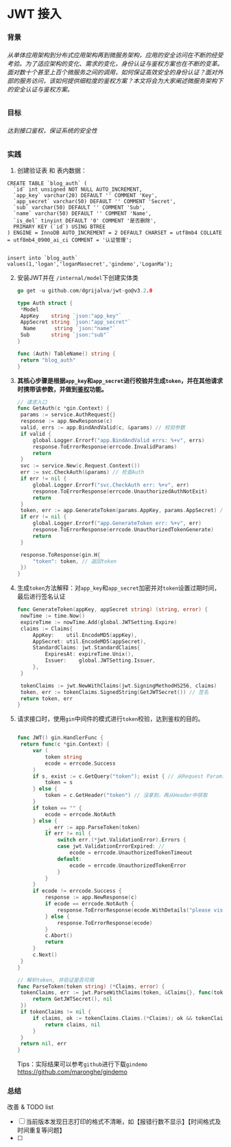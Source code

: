 # JWT 接入

### 背景

###### 从单体应用架构到分布式应用架构再到微服务架构，应用的安全访问在不断的经受考验。为了适应架构的变化、需求的变化，身份认证与鉴权方案也在不断的变革。面对数十个甚至上百个微服务之间的调用，如何保证高效安全的身份认证？面对外部的服务访问，该如何提供细粒度的鉴权方案？本文将会为大家阐述微服务架构下的安全认证与鉴权方案。

### 目标

###### 达到接口鉴权，保证系统的安全性

### 实践

1. 创建验证表 和 表内数据：

```mysql
CREATE TABLE `blog_auth` (
  `id` int unsigned NOT NULL AUTO_INCREMENT,
  `app_key` varchar(20) DEFAULT '' COMMENT 'Key',
  `app_secret` varchar(50) DEFAULT '' COMMENT 'Secret',
  `sub` varchar(50) DEFAULT '' COMMENT 'Sub',
  `name` varchar(50) DEFAULT '' COMMENT 'Name',
  `is_del` tinyint DEFAULT '0' COMMENT '是否删除',
  PRIMARY KEY (`id`) USING BTREE
) ENGINE = InnoDB AUTO_INCREMENT = 2 DEFAULT CHARSET = utf8mb4 COLLATE = utf8mb4_0900_ai_ci COMMENT = '认证管理';


insert into `blog_auth` values(1,'logan','loganMasecret','gindemo','LoganMa');
```

2. 安装JWT并在 `/internal/model`下创建实体类

   ```go
   go get -u github.com/dgrijalva/jwt-go@v3.2.0 
   
   type Auth struct {
   	*Model
   	AppKey    string `json:"app_key"`
   	AppSecret string `json:"app_secret"`
     Name      string `json:"name"`
   	Sub       string `json:"sub"`
   }
   
   func (Auth) TableName() string {
   	return "blog_auth"
   }
   ```

3. **其核心步骤是根据`app_key`和`app_secret`进行校验并生成`token`，并在其他请求时携带该参数，并做到<u>鉴权</u>功能。**

   ```go
   // 请求入口
   func GetAuth(c *gin.Context) {
   	params := service.AuthRequest{}
   	response := app.NewResponse(c)
   	valid, errs := app.BindAndValid(c, &params) // 校验参数
   	if valid {
   		global.Logger.Errorf("app.BindAndValid errs: %+v", errs)
   		response.ToErrorResponse(errcode.InvalidParams)
   		return
   	}
   	svc := service.New(c.Request.Context())
   	err := svc.CheckAuth(&params) // 检查Auth
   	if err != nil {
   		global.Logger.Errorf("svc.CheckAuth err: %+v", err)
   		response.ToErrorResponse(errcode.UnauthorizedAuthNotExit)
   		return
   	}
   	token, err := app.GenerateToken(params.AppKey, params.AppSecret) //生成jwt
   	if err != nil {
   		global.Logger.Errorf("app.GenerateToken err: %+v", err)
   		response.ToErrorResponse(errcode.UnauthorizedTokenGenerate)
   		return
   	}
   
   	response.ToResponse(gin.H{
   		"token": token, // 返回token
   	})
   }
   ```

4. 生成`token`方法解释：对`app_key`和`app_secret`加密并对`token`设置过期时间，最后进行签名认证

   ```go
   func GenerateToken(appKey, appSecret string) (string, error) {
   	nowTime := time.Now()
   	expireTime := nowTime.Add(global.JWTSetting.Expire)
   	claims := Claims{
   		AppKey:    util.EncodeMD5(appKey),
   		AppSecret: util.EncodeMD5(appSecret),
   		StandardClaims: jwt.StandardClaims{
   			ExpiresAt: expireTime.Unix(),
   			Issuer:    global.JWTSetting.Issuer,
   		},
   	}
   
   	tokenClaims := jwt.NewWithClaims(jwt.SigningMethodHS256, claims)
   	token, err := tokenClaims.SignedString(GetJWTSecret()) // 签名
   	return token, err
   }
   ```

5. 请求接口时，使用`gin`中间件的模式进行`token`校验，达到鉴权的目的。

   ```go
   
   func JWT() gin.HandlerFunc {
   	return func(c *gin.Context) {
   		var (
   			token string
   			ecode = errcode.Success
   		)
   		if s, exist := c.GetQuery("token"); exist { // 从Request Param获取
   			token = s
   		} else {
   			token = c.GetHeader("token") // 没拿到，再从Header中获取
   		}
   		if token == "" {
   			ecode = errcode.NotAuth
   		} else {
   			_, err := app.ParseToken(token)
   			if err != nil {
   				switch err.(*jwt.ValidationError).Errors {
   				case jwt.ValidationErrorExpired: // 
   					ecode = errcode.UnauthorizedTokenTimeout
   				default:
   					ecode = errcode.UnauthorizedTokenError
   				}
   			}
   		}
   		if ecode != errcode.Success {
   			response := app.NewResponse(c)
   			if ecode == errcode.NotAuth {
   				response.ToErrorResponse(ecode.WithDetails("please visit /api/v1/auth "))
   			} else {
   				response.ToErrorResponse(ecode)
   			}
   			c.Abort()
   			return
   		}
   		c.Next()
   	}
   }
   
   // 解析token, 并验证是否可用
   func ParseToken(token string) (*Claims, error) {
   	tokenClaims, err := jwt.ParseWithClaims(token, &Claims{}, func(token *jwt.Token) (interface{}, error) {
   		return GetJWTSecret(), nil
   	})
   	if tokenClaims != nil {
   		if claims, ok := tokenClaims.Claims.(*Claims); ok && tokenClaims.Valid {
   			return claims, nil
   		}
   	}
   	return nil, err
   }
   ```

   Tips：实际结果可以参考`github`进行下载`gindemo` https://github.com/maronghe/gindemo



### 总结

改善 & TODO list

- [ ] 当前版本发现日志打印的格式不清晰，如【报错行数不显示】【时间格式及时间重复等问题】
- [ ] 